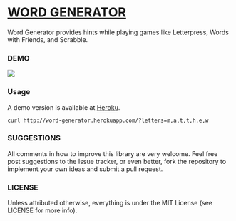 # [WORD GENERATOR](http://www.matthewghudson.com/projects/word-generator/)

Word Generator provides hints while playing games like Letterpress, Words with Friends, and Scrabble. 

### DEMO

<a href="http://www.matthewghudson.com/projects/word-generator/"><img src="http://media.tumblr.com/tumblr_mckych52sB1qzs7v7.png" /></a>

### Usage

A demo version is available at [Heroku](http://word-generator.herokuapp.com/). 

	curl http://word-generator.herokuapp.com/?letters=m,a,t,t,h,e,w

### SUGGESTIONS

All comments in how to improve this library are very welcome. Feel free post suggestions to the Issue tracker, or even better, fork the repository to implement your own ideas and submit a pull request.

### LICENSE

Unless attributed otherwise, everything is under the MIT License (see LICENSE for more info).